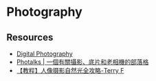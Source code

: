 # Photography

## Resources

- [Digital Photography](https://sites.google.com/site/marclevoylectures/)
- [Photalks | 一個有關攝影、底片和老相機的部落格](http://photalks.com/)
- [【教程】人像摄影自然光全攻略-Terry F](http://terryfengphotography.lofter.com/post/31a2a9_cd13ed6)
